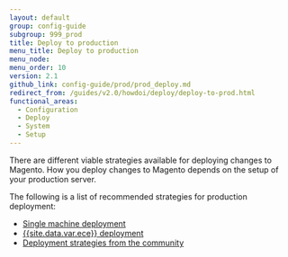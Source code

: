 ```yaml
---
layout: default
group: config-guide
subgroup: 999_prod
title: Deploy to production
menu_title: Deploy to production
menu_node:
menu_order: 10
version: 2.1
github_link: config-guide/prod/prod_deploy.md
redirect_from: /guides/v2.0/howdoi/deploy/deploy-to-prod.html
functional_areas:
  - Configuration
  - Deploy
  - System
  - Setup
---
```


There are different viable strategies available for deploying changes to Magento.
How you deploy changes to Magento depends on the setup of your production server.

The following is a list of recommended strategies for production deployment:

* [Single machine deployment][0]
* [{{site.data.var.ece}} deployment][1]
* [Deployment strategies from the community][2]

[0]: {{page.baseurl}}/config-guide/prod/single-machine-deployment.html
[1]: {{page.baseurl}}/cloud/reference/discover-deploy.html
[2]: {{site.baseurl}}/community/resources/#installdeploy
